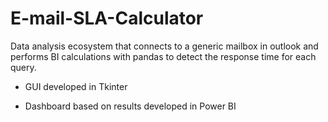 # E-mail-SLA-Calculator

Data analysis ecosystem that connects to a generic mailbox in outlook and performs BI calculations with pandas to detect the response time for each query.

 - GUI developed in Tkinter
 
 - Dashboard based on results developed in Power BI
